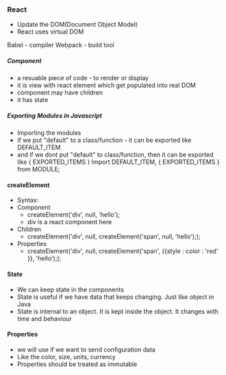 ### React
- Update the DOM(Document Object Model)
- React uses virtual DOM

Babel - compiler
Webpack - build tool


##### Component
- a resuable piece of code - to render or display
- it is view with react element which get populated into real DOM
- component may have children
- it has state


##### Exporting Modules in Javascript
- Importing the modules 
- if we put "default" to a class/function - it can be exported like DEFAULT_ITEM 
- and if we dont put "default" to class/function, then it can be exported like { EXPORTED_ITEMS }
	Import DEFAULT_ITEM, { EXPORTED_ITEMS } from MODULE;
	
	
#### createElement
- Syntax:  
- Component
	-	createElement('div', null, 'hello');
	- 	div is a react component here
- Children
	-	createElement('div', null, createElement('span', null, 'hello'););
- Properties
	-	createElement('div', null, createElement('span', {{style : color : 'red' }}, 'hello'););
	

#### State
- We can keep state in the components
- State is useful if we have data that keeps changing. Just like object in Java
- State is internal to an object. It is kept inside the object. It changes with time and behaviour


#### Properties
- we will use if we want to send configuration data
- Like the color, size, units, currency
- Properties should be treated as immutable
